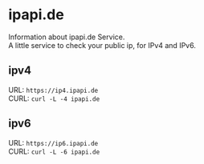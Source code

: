 # ipapi.de
Information about ipapi.de Service.  
A little service to check your public ip, for IPv4 and IPv6.

## ipv4
URL: ``https://ip4.ipapi.de``  
CURL: ``curl -L -4 ipapi.de``

## ipv6
URL: ``https://ip6.ipapi.de``  
CURL: ``curl -L -6 ipapi.de``
